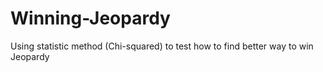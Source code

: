 # Winning-Jeopardy
Using statistic method (Chi-squared) to test how to find better way to win Jeopardy
